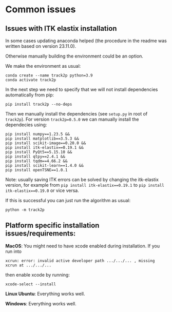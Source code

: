 # Common issues 

## Issues with ITK elastix installation
In some cases updating anaconda helped (the procedure in the readme was written based on version 23.11.0).

Otherwise manually building the environment could be an option.

We make the environment as usual:
```
conda create --name track2p python=3.9
conda activate track2p
```

In the next step we need to specify that we will not install dependencies automatically from pip:
```
pip install track2p --no-deps
```

Then we manually install the dependencies (see `setup.py` in root of `track2p`). For version `track2p=0.5.0` we can manually install the dependecies using:
```
pip install numpy==1.23.5 &&
pip install matplotlib==3.5.3 &&
pip install scikit-image==0.20.0 &&
pip install itk-elastix==0.19.1 &&
pip install PyQt5==5.15.10 &&
pip install qtpy==2.4.1 &&
pip install tqdm==4.66.2 &&
pip install scikit-learn==1.4.0 &&
pip install openTSNE==1.0.1
```
Note: usually saving ITK errors can be solved by changing the itk-elastix version, for example from `pip install itk-elastix==0.19.1` to `pip install itk-elastix==0.19.0` or vice versa.

If this is successful you can just run the algorithm as usual:
```
python -m track2p
```

## Platform specific installation issues/requirements:
**MacOS**: You might need to have xcode enabled during installation. If you run into 

```
xcrun: error: invalid active developer path .../.../... , missing xcrun at .../.../... 
``` 

then enable xcode by running: 

```
xcode-select --install
```

**Linux Ubuntu**: Everything works well.

**Windows**: Everything works well.